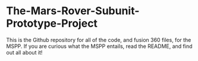 # The-Mars-Rover-Subunit-Prototype-Project
This is the Github repository for all of the code, and fusion 360 files, for the MSPP. If you are curious what the MSPP entails, read the README, and find out all about it!
